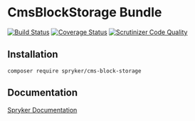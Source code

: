 # CmsBlockStorage Bundle
[![Build Status](https://travis-ci.org/spryker/CmsBlockStorage.svg)](https://travis-ci.org/spryker/CmsBlockStorage)
[![Coverage Status](https://coveralls.io/repos/github/spryker/CmsBlockStorage/badge.svg)](https://coveralls.io/github/spryker/CmsBlockStorage)
[![Scrutinizer Code Quality](https://scrutinizer-ci.com/g/spryker/CmsBlockStorage/badges/quality-score.png?b=master)](https://scrutinizer-ci.com/g/spryker/CmsBlockStorage/?branch=master)

## Installation

```
composer require spryker/cms-block-storage
```

## Documentation

[Spryker Documentation](https://spryker.github.io)
